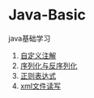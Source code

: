 # Java-Basic
java基础学习 

1. [自定义注解](https://github.com/GenweiWu/Java-Basic/tree/master/CustomAnnotation)
2. [序列化与反序列化](https://github.com/GenweiWu/Java-Basic/tree/master/SerialDemo)
3. [正则表达式](https://github.com/GenweiWu/Java-Basic/tree/master/RegexDemo)
4. [xml文件读写](https://github.com/GenweiWu/Java-Basic/tree/master/XmlDemo)
